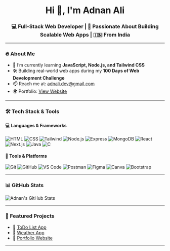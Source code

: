 <h1 align="center">Hi 👋, I'm Adnan Ali</h1>
<h3 align="center">💻 Full-Stack Web Developer | 🚀 Passionate About Building Scalable Web Apps | 🇮🇳 From India</h3>

---

### 🔥 About Me
- 🌱 I’m currently learning **JavaScript, Node.js, and Tailwind CSS**
- 🛠️ Building real-world web apps during my **100 Days of Web Development Challenge**
- 📫 Reach me at: [adnali.dev@gmail.com](mailto:adnali.dev@gmail.com)
- 🌍 Portfolio: [View Website](https://imadnanali.github.io/Portfolio/)

---

### 🛠️ Tech Stack & Tools

#### 💻 Languages & Frameworks  
![HTML](https://img.shields.io/badge/HTML-E34F26?style=flat-square&logo=html5&logoColor=white)
![CSS](https://img.shields.io/badge/CSS-1572B6?style=flat-square&logo=css3&logoColor=white)
![Tailwind](https://img.shields.io/badge/TailwindCSS-38B2AC?style=flat-square&logo=tailwind-css&logoColor=white)
![Node.js](https://img.shields.io/badge/Node.js-339933?style=flat-square&logo=nodedotjs&logoColor=white)
![Express](https://img.shields.io/badge/Express.js-000000?style=flat-square&logo=express&logoColor=white)
![MongoDB](https://img.shields.io/badge/MongoDB-4EA94B?style=flat-square&logo=mongodb&logoColor=white)
![React](https://img.shields.io/badge/React-20232A?style=flat-square&logo=react&logoColor=61DAFB)
![Next.js](https://img.shields.io/badge/Next.js-000000?style=flat-square&logo=nextdotjs&logoColor=white)
![Java](https://img.shields.io/badge/Java-ED8B00?style=flat-square&logo=java&logoColor=white)
![C](https://img.shields.io/badge/C-00599C?style=flat-square&logo=c&logoColor=white)

#### 🔧 Tools & Platforms  
![Git](https://img.shields.io/badge/Git-F05032?style=flat-square&logo=git&logoColor=white)
![GitHub](https://img.shields.io/badge/GitHub-181717?style=flat-square&logo=github&logoColor=white)
![VS Code](https://img.shields.io/badge/VS_Code-007ACC?style=flat-square&logo=visual-studio-code&logoColor=white)
![Postman](https://img.shields.io/badge/Postman-FF6C37?style=flat-square&logo=postman&logoColor=white)
![Figma](https://img.shields.io/badge/Figma-F24E1E?style=flat-square&logo=figma&logoColor=white)
![Canva](https://img.shields.io/badge/Canva-00C4CC?style=flat-square&logo=canva&logoColor=white)
![Bootstrap](https://img.shields.io/badge/Bootstrap-563D7C?style=flat-square&logo=bootstrap&logoColor=white)

---


### 📊 GitHub Stats
![Adnan's GitHub Stats](https://github-readme-stats.vercel.app/api?username=imadnanali&show_icons=true&theme=radical)

---

### 🚀 Featured Projects
- 🔹 [ToDo List App](https://github.com/imadnanali/ToDO-List)
- 🔹 [Weather App](https://github.com/imadnanali/Weather-App)
- 🔹 [Portfolio Website](https://github.com/imadnanali/Portfolio)

---
